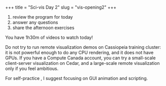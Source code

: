+++
title = "Sci-vis Day 2"
slug = "vis-opening2"
+++

1. review the program for today
1. answer any questions
1. share the afternoon exercises

You have 1h30m of videos to watch today!

Do not try to run remote visualization demos on Cassiopeia training cluster: it is not powerful enough to
do any CPU rendering, and it does not have GPUs. If you have a Compute Canada account, you can try a
small-scale client-server visualization on Cedar, and a large-scale remote visualization only if you feel
ambitious.

For self-practice , I suggest focusing on GUI animation and scripting.
